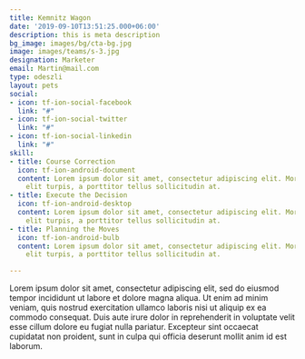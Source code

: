 ```yaml
---
title: Kemnitz Wagon
date: '2019-09-10T13:51:25.000+06:00'
description: this is meta description
bg_image: images/bg/cta-bg.jpg
image: images/teams/s-3.jpg
designation: Marketer
email: Martin@mail.com
type: odeszli
layout: pets
social:
- icon: tf-ion-social-facebook
  link: "#"
- icon: tf-ion-social-twitter
  link: "#"
- icon: tf-ion-social-linkedin
  link: "#"
skill:
- title: Course Correction
  icon: tf-ion-android-document
  content: Lorem ipsum dolor sit amet, consectetur adipiscing elit. Morbi hendrerit
    elit turpis, a porttitor tellus sollicitudin at.
- title: Execute the Decision
  icon: tf-ion-android-desktop
  content: Lorem ipsum dolor sit amet, consectetur adipiscing elit. Morbi hendrerit
    elit turpis, a porttitor tellus sollicitudin at.
- title: Planning the Moves
  icon: tf-ion-android-bulb
  content: Lorem ipsum dolor sit amet, consectetur adipiscing elit. Morbi hendrerit
    elit turpis, a porttitor tellus sollicitudin at.

---
```

Lorem ipsum dolor sit amet, consectetur adipiscing elit, sed do eiusmod tempor incididunt ut labore et dolore magna aliqua. Ut enim ad minim veniam, quis nostrud exercitation ullamco laboris nisi ut aliquip ex ea commodo consequat. Duis aute irure dolor in reprehenderit in voluptate velit esse cillum dolore eu fugiat nulla pariatur. Excepteur sint occaecat cupidatat non proident, sunt in culpa qui officia deserunt mollit anim id est laborum.